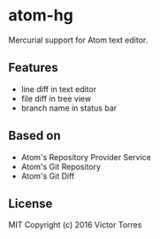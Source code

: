 # atom-hg

Mercurial support for Atom text editor.

## Features

- line diff in text editor
- file diff in tree view
- branch name in status bar

## Based on

- Atom's Repository Provider Service
- Atom's Git Repository
- Atom's Git Diff

## License

MIT Copyright (c) 2016 Victor Torres
